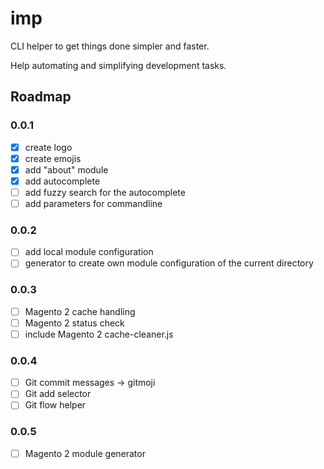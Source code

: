 # imp

CLI helper to get things done simpler and faster.

Help automating and simplifying development tasks.

## Roadmap

### 0.0.1

- [x] create logo
- [x] create emojis
- [x] add "about" module
- [x] add autocomplete
- [ ] add fuzzy search for the autocomplete
- [ ] add parameters for commandline

### 0.0.2

- [ ] add local module configuration
- [ ] generator to create own module configuration of the current directory

### 0.0.3

- [ ] Magento 2 cache handling
- [ ] Magento 2 status check
- [ ] include Magento 2 cache-cleaner.js

### 0.0.4

- [ ] Git commit messages -> gitmoji
- [ ] Git add selector
- [ ] Git flow helper

### 0.0.5

- [ ] Magento 2 module generator